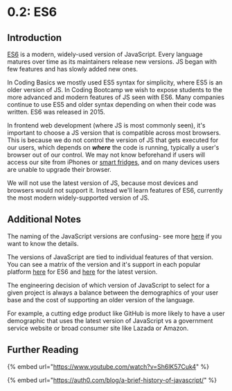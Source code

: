 # 0.2: ES6

## Introduction

[ES6](https://www.w3schools.com/js/js_es6.asp) is a modern, widely-used version of JavaScript. Every language matures over time as its maintainers release new versions. JS began with few features and has slowly added new ones.

In Coding Basics we mostly used ES5 syntax for simplicity, where ES5 is an older version of JS. In Coding Bootcamp we wish to expose students to the more advanced and modern features of JS seen with ES6. Many companies continue to use ES5 and older syntax depending on when their code was written. ES6 was released in 2015.

In frontend web development (where JS is most commonly seen), it's important to choose a JS version that is compatible across most browsers. This is because we do not control the version of JS that gets executed for our users, which depends on _**where**_ the code is running, typically a user's browser out of our control. We may not know beforehand if users will access our site from iPhones or [smart fridges](https://www.theguardian.com/technology/2019/aug/13/teen-smart-fridge-twitter-grounded), and on many devices users are unable to upgrade their browser.

We will not use the latest version of JS, because most devices and browsers would not support it. Instead we'll learn features of ES6, currently the most modern widely-supported version of JS.

## Additional Notes

The naming of the JavaScript versions are confusing- see more [here](https://flaviocopes.com/ecmascript/) if you want to know the details.

The versions of JavaScript are tied to individual features of that version. You can see a matrix of the version and it's support in each popular platform [here](https://kangax.github.io/compat-table/es6/) for ES6 and [here](https://kangax.github.io/compat-table/esnext/) for the latest version.

The engineering decision of which version of JavaScript to select for a given project is always a balance between the demographics of your user base and the cost of supporting an older version of the language.

For example, a cutting edge product like GitHub is more likely to have a user demographic that uses the latest version of JavaScript vs a government service website or broad consumer site like Lazada or Amazon.

## Further Reading

{% embed url="https://www.youtube.com/watch?v=Sh6lK57Cuk4" %}

{% embed url="https://auth0.com/blog/a-brief-history-of-javascript/" %}
